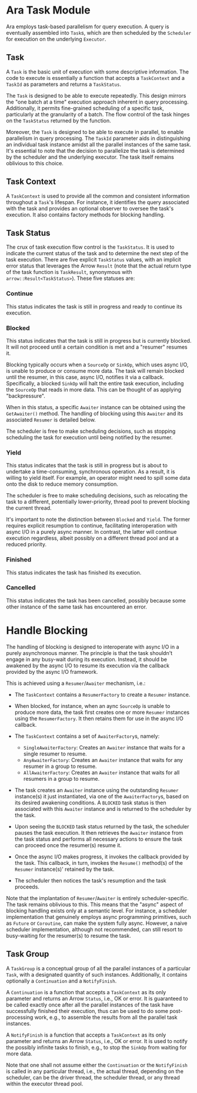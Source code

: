 # Ara Task Module

Ara employs task-based parallelism for query execution.
A query is eventually assembled into `Task`s, which are then scheduled by the `Scheduler` for execution on the underlying `Executor`.

## Task

A `Task` is the basic unit of execution with some descriptive information.
The code to execute is essentially a function that accepts a `TaskContext` and a `TaskId` as parameters and returns a `TaskStatus`.

The `Task` is designed to be able to execute repeatedly.
This design mirrors the "one batch at a time" execution approach inherent in query processing.
Additionally, it permits fine-grained scheduling of a specific task, particularly at the granularity of a batch.
The flow control of the task hinges on the `TaskStatus` returned by the function.

Moreover, the `Task` is designed to be able to execute in parallel, to enable parallelism in query processing.
The `TaskId` parameter aids in distinguishing an individual task instance amidst all the parallel instances of the same task.
It's essential to note that the decision to parallelize the task is determined by the scheduler and the underlying executor.
The task itself remains oblivious to this choice.

## Task Context

A `TaskContext` is used to provide all the common and consistent information throughout a `Task`'s lifespan.
For instance, it identifies the query associated with the task and provides an optional observer to oversee the task's execution.
It also contains factory methods for blocking handling.

## Task Status

The crux of task execution flow control is the `TaskStatus`.
It is used to indicate the current status of the task and to determine the next step of the task execution.
There are five explicit `TaskStatus` values, with an implicit error status that leverages the Arrow `Result` (note that the actual return type of the task function is `TaskResult`, synonymous with `arrow::Result<TaskStatus>`). 
These five statuses are:

### Continue

This status indicates the task is still in progress and ready to continue its execution.

### Blocked

This status indicates that the task is still in progress but is currently blocked.
It will not proceed until a certain condition is met and a "resumer" resumes it.

Blocking typically occurs when a `SourceOp` or `SinkOp`, which uses async I/O, is unable to produce or consume more data.
The task will remain blocked until the resumer, in this case, async I/O, notifies it via a callback.
Specifically, a blocked `SinkOp` will halt the entire task execution, including the `SourceOp` that reads in more data.
This can be thought of as applying "backpressure".

When in this status, a specific `Awaiter` instance can be obtained using the `GetAwaiter()` method.
The handling of blocking using this `Awaiter` and its associated `Resumer` is detailed below.

The scheduler is free to make scheduling decisions, such as stopping scheduling the task for execution until being notified by the resumer. 

### Yield

This status indicates that the task is still in progress but is about to undertake a time-consuming, synchronous operation. As a result, it is willing to yield itself. For example, an operator might need to spill some data onto the disk to reduce memory consumption.

The scheduler is free to make scheduling decisions, such as relocating the task to a different, potentially lower-priority, thread pool to prevent blocking the current thread.

It's important to note the distinction between `Blocked` and `Yield`. The former requires explicit resumption to continue, facilitating interoperation with async I/O in a purely async manner. In contrast, the latter will continue execution regardless, albeit possibly on a different thread pool and at a reduced priority.

### Finished

This status indicates the task has finished its execution.

### Cancelled

This status indicates the task has been cancelled, possibly because some other instance of the same task has encountered an error.

# Handle Blocking

The handling of blocking is designed to interoperate with async I/O in a purely asynchronous manner.
The principle is that the task shouldn't engage in any busy-wait during its execution.
Instead, it should be awakened by the async I/O to resume its execution via the callback provided by the async I/O framework.

This is achieved using a `Resumer`/`Awaiter` mechanism, i.e.:

* The `TaskContext` contains a `ResumerFactory` to create a `Resumer` instance.

* When blocked, for instance, when an aync `SourceOp` is unable to produce more data, the task first creates one or more `Resumer` instances using the `ResumerFactory`.
It then retains them for use in the async I/O callback.

* The `TaskContext` contains a set of `AwaiterFactory`s, namely:
  * `SingleAwaiterFactory`: Creates an `Awaiter` instance that waits for a single resumer to resume.
  * `AnyAwaiterFactory`: Creates an `Awaiter` instance that waits for any resumer in a group to resume.
  * `AllAwaiterFactory`: Creates an `Awaiter` instance that waits for all resumers in a group to resume.

* The task creates an `Awaiter` instance using the outstanding `Resumer` instance(s) it just instantiated, via one of the `AwaiterFactory`s, based on its desired awakening conditions.
A `BLOCKED` task status is then associated with this `Awaiter` instance and is returned to the scheduler by the task.

* Upon seeing the `BLOCKED` task status returned by the task, the scheduler pauses the task execution.
It then retrieves the `Awaiter` instance from the task status and performs all necessary actions to ensure the task can proceed once the resumer(s) resume it.

* Once the async I/O makes progress, it invokes the callback provided by the task. This callback, in turn, invokes the `Resume()` method(s) of the `Resumer` instance(s)' retained by the task.

* The scheduler then notices the task's resumption and the task proceeds.

Note that the implantation of `Resumer`/`Awaiter` is entirely scheduler-specific.
The task remains oblivious to this.
This means that the "async" aspect of blocking handling exists only at a semantic level.
For instance, a scheduler implementation that genuinely employs async programming primitives, such as `Future` or `Coroutine`, can make the system fully async.
However, a naive scheduler implementation, although not recommended, can still resort to busy-waiting for the resumer(s) to resume the task.

## Task Group

A `TaskGroup` is a conceptual group of all the parallel instances of a particular `Task`, with a designated quantity of such instances. Additionally, it contains optionally a `Continuation` and a `NotifyFinish`.

A `Continuation` is a function that accepts a `TaskContext` as its only parameter and returns an Arrow `Status`, i.e., OK or error.
It is guaranteed to be called exactly once after all the parallel instances of the task have successfully finished their execution, thus can be used to do some post-processing work, e.g., to assemble the results from all the parallel task instances.

A `NotifyFinish` is a function that accepts a `TaskContext` as its only parameter and returns an Arrow `Status`, i.e., OK or error.
It is used to notify the possibly infinite tasks to finish, e.g., to stop the `SinkOp` from waiting for more data.

Note that one shall not assume either the `Continuation` or the `NotifyFinish` is called in any particular thread, i.e., the actual thread, depending on the scheduler, can be the driver thread, the scheduler thread, or any thread within the executor thread pool.
